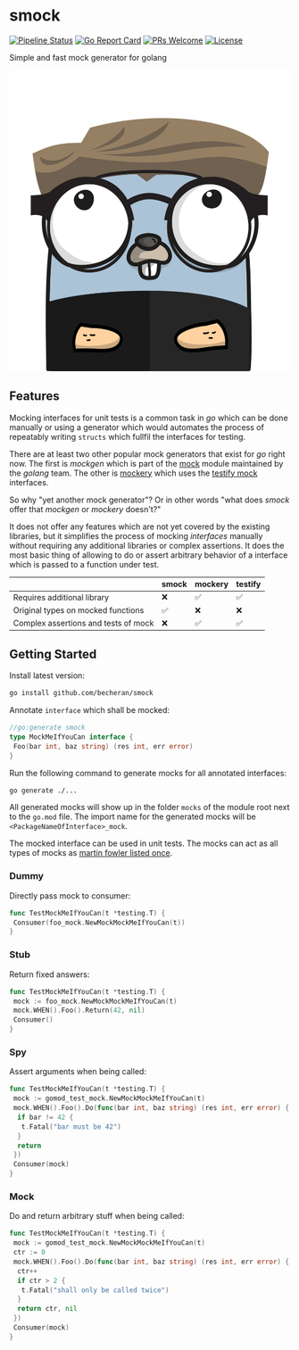 # smock

[![Pipeline Status](https://github.com/becheran/smock/actions/workflows/go.yml/badge.svg)](https://github.com/becheran/smock/actions/workflows/go.yml)
[![Go Report Card][go-report-image]][go-report-url]
[![PRs Welcome][pr-welcome-image]][pr-welcome-url]
[![License][license-image]][license-url]

[license-url]: https://github.com/becheran/smock/blob/main/LICENSE
[license-image]: https://img.shields.io/badge/License-MIT-brightgreen.svg
[go-report-image]: https://goreportcard.com/badge/github.com/becheran/smock
[go-report-url]: https://goreportcard.com/report/github.com/becheran/smock
[pr-welcome-image]: https://img.shields.io/badge/PRs-welcome-brightgreen.svg
[pr-welcome-url]: https://github.com/becheran/smock/blob/main/CONTRIBUTING.md

Simple and fast mock generator for golang

![Logo](./docs/gopher.png)

## Features

Mocking interfaces for unit tests is a common task in *go* which can be done manually or using a generator which would automates the process of repeatably writing `structs` which fullfil the interfaces for testing.

There are at least two other popular mock generators that exist for *go* right now. The first is *mockgen* which is part of the [mock](https://github.com/golang/mock) module maintained by the *golang* team. The other is [mockery](https://github.com/vektra/mockery) which uses the [testify mock](https://pkg.go.dev/github.com/stretchr/testify/mock) interfaces.

So why "yet another mock generator"? Or in other words "what does *smock* offer that *mockgen* or *mockery* doesn't?"

It does not offer any features which are not yet covered by the existing libraries, but it simplifies the process of mocking *interfaces* manually without requiring any additional libraries or complex assertions. It does the most basic thing of allowing to do or assert arbitrary behavior of a interface which is passed to a function under test.

|| smock | mockery | testify
|-|-|-|-|
| Requires additional library | ❌ | ✅ |✅
| Original types on mocked functions | ✅ | ❌ |❌
| Complex assertions and tests of mock| ❌ | ✅ |✅

## Getting Started

Install latest version:

``` sh
go install github.com/becheran/smock
```

Annotate `interface` which shall be mocked:

``` go
//go:generate smock
type MockMeIfYouCan interface {
 Foo(bar int, baz string) (res int, err error)
}
```

Run the following command to generate mocks for all annotated interfaces:

``` sh
go generate ./...
```

All generated mocks will show up in the folder `mocks` of the module root next to the `go.mod` file. The import name for the generated mocks will be `<PackageNameOfInterface>_mock`.

The mocked interface can be used in unit tests. The mocks can act as all types of mocks as [martin fowler listed once](https://martinfowler.com/articles/mocksArentStubs.html).

### Dummy

Directly pass mock to consumer:

``` go
func TestMockMeIfYouCan(t *testing.T) {
 Consumer(foo_mock.NewMockMockMeIfYouCan(t))
}
```

### Stub

Return fixed answers:

``` go
func TestMockMeIfYouCan(t *testing.T) {
 mock := foo_mock.NewMockMockMeIfYouCan(t)
 mock.WHEN().Foo().Return(42, nil)
 Consumer()
}
```

### Spy

Assert arguments when being called:

``` go
func TestMockMeIfYouCan(t *testing.T) {
 mock := gomod_test_mock.NewMockMockMeIfYouCan(t)
 mock.WHEN().Foo().Do(func(bar int, baz string) (res int, err error) {
  if bar != 42 {
   t.Fatal("bar must be 42")
  }
  return
 })
 Consumer(mock)
}
```

### Mock

Do and return arbitrary stuff when being called:

``` go
func TestMockMeIfYouCan(t *testing.T) {
 mock := gomod_test_mock.NewMockMockMeIfYouCan(t)
 ctr := 0
 mock.WHEN().Foo().Do(func(bar int, baz string) (res int, err error) {
  ctr++
  if ctr > 2 {
   t.Fatal("shall only be called twice")
  }
  return ctr, nil
 })
 Consumer(mock)
}
```
